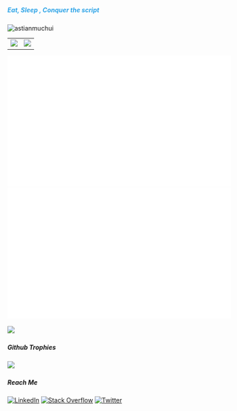 ##### 
  <h5 style="color: #2fa4e7;"> Eat, Sleep , Conquer the script </h5>
<p align="left"> <img src="https://komarev.com/ghpvc/?username=astianmuchui&label=Profile%20views&color=2fa4e7&style=flat" alt="astianmuchui" /> </p>
  
  
  
<table>
  <tr>

   <td>
      <img src="https://github-readme-streak-stats.herokuapp.com/?user=astianmuchui&theme=github-dark&hide_border=true&count_private=true">
     
</td>
   
<td>
      <img src="https://github-readme-stats.vercel.app/api?username=astianmuchui&show_icons=true&theme=github_dark&hide_border=true&count_private=true">
 </td>
   
  </tr>
</table>
  

 
 ![](https://raw.githubusercontent.com/astianmuchui/github-statistics/master/generated/overview.svg#gh-dark-mode-only)
 ![](https://raw.githubusercontent.com/astianmuchui/github-statistics/master/generated/languages.svg#gh-dark-mode-only)
 
 
 ![](https://activity-graph.herokuapp.com/graph?username=astianmuchui&theme=github&hide_border=true&bg_color=000area_color=2fa4e7&line=2fa4e7&point=none&color=2fa4e7&hide_border=true)  

##### Github Trophies

![](https://github-profile-trophy.vercel.app/?username=astianmuchui&theme=darkhub&no-frame=true&no-bg=true&margin-w=3&color=fff)



##### Reach Me 

[![LinkedIn](https://img.shields.io/badge/LinkedIn-%230077B5.svg?logo=linkedin&logoColor=white)](https://www.linkedin.com/in/astianmuchui/) [![Stack Overflow](https://img.shields.io/badge/-Stackoverflow-FE7A16?logo=stack-overflow&logoColor=white)](https://stackoverflow.com/users/14483975/seb-astian) [![Twitter](https://img.shields.io/badge/Twitter-%231DA1F2.svg?logo=Twitter&logoColor=white)](https://twitter.com/astianmuchui) 




  
  
    
   




 

